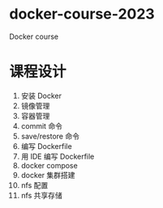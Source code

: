 # docker-course-2023

Docker course

# 课程设计

1. 安装 Docker
2. 镜像管理
3. 容器管理
4. commit 命令
5. save/restore 命令
6. 编写 Dockerfile
7. 用 IDE 编写 Dockerfile
8. docker compose
9. docker 集群搭建
10. nfs 配置
11. nfs 共享存储
